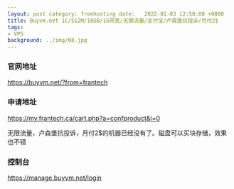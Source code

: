 ```yaml
---
layout: post category: freehosting date:   2022-01-03 12:50:00 +0800
title: Buyvm.net 1C/512M/10GB/1G带宽/无限流量/支付宝/卢森堡抗投诉/月付2$
tags:
- VPS
background: ../img/08.jpg
---
```


### 官网地址
https://buyvm.net/?from=frantech

### 申请地址
https://my.frantech.ca/cart.php?a=confproduct&i=0

无限流量，卢森堡抗投诉，月付2$的机器已经没有了。磁盘可以买块存储，效果也不错

### 控制台
https://manage.buyvm.net/login